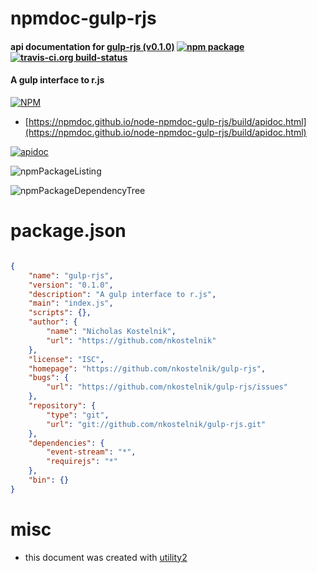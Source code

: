 # npmdoc-gulp-rjs

#### api documentation for  [gulp-rjs (v0.1.0)](https://github.com/nkostelnik/gulp-rjs)  [![npm package](https://img.shields.io/npm/v/npmdoc-gulp-rjs.svg?style=flat-square)](https://www.npmjs.org/package/npmdoc-gulp-rjs) [![travis-ci.org build-status](https://api.travis-ci.org/npmdoc/node-npmdoc-gulp-rjs.svg)](https://travis-ci.org/npmdoc/node-npmdoc-gulp-rjs)

#### A gulp interface to r.js

[![NPM](https://nodei.co/npm/gulp-rjs.png?downloads=true&downloadRank=true&stars=true)](https://www.npmjs.com/package/gulp-rjs)

- [https://npmdoc.github.io/node-npmdoc-gulp-rjs/build/apidoc.html](https://npmdoc.github.io/node-npmdoc-gulp-rjs/build/apidoc.html)

[![apidoc](https://npmdoc.github.io/node-npmdoc-gulp-rjs/build/screenCapture.buildCi.browser.%252Ftmp%252Fbuild%252Fapidoc.html.png)](https://npmdoc.github.io/node-npmdoc-gulp-rjs/build/apidoc.html)

![npmPackageListing](https://npmdoc.github.io/node-npmdoc-gulp-rjs/build/screenCapture.npmPackageListing.svg)

![npmPackageDependencyTree](https://npmdoc.github.io/node-npmdoc-gulp-rjs/build/screenCapture.npmPackageDependencyTree.svg)



# package.json

```json

{
    "name": "gulp-rjs",
    "version": "0.1.0",
    "description": "A gulp interface to r.js",
    "main": "index.js",
    "scripts": {},
    "author": {
        "name": "Nicholas Kostelnik",
        "url": "https://github.com/nkostelnik"
    },
    "license": "ISC",
    "homepage": "https://github.com/nkostelnik/gulp-rjs",
    "bugs": {
        "url": "https://github.com/nkostelnik/gulp-rjs/issues"
    },
    "repository": {
        "type": "git",
        "url": "git://github.com/nkostelnik/gulp-rjs.git"
    },
    "dependencies": {
        "event-stream": "*",
        "requirejs": "*"
    },
    "bin": {}
}
```



# misc
- this document was created with [utility2](https://github.com/kaizhu256/node-utility2)
